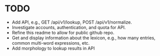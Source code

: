 # TODO
* Add API, e.g., GET /api/v1/lookup, POST /api/v1/normalize.
* Investigate accounts, authentication, and quota for API.
* Refine this readme to allow for public github repo.
* Get and display information about the lexicon, e.g., how many entries, common multi-word expressions, etc.
* Add morphology to lookup results in API
